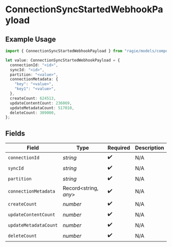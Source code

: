 # ConnectionSyncStartedWebhookPayload

## Example Usage

```typescript
import { ConnectionSyncStartedWebhookPayload } from "ragie/models/components";

let value: ConnectionSyncStartedWebhookPayload = {
  connectionId: "<id>",
  syncId: "<id>",
  partition: "<value>",
  connectionMetadata: {
    "key": "<value>",
    "key1": "<value>",
  },
  createCount: 624513,
  updateContentCount: 236069,
  updateMetadataCount: 517010,
  deleteCount: 309000,
};
```

## Fields

| Field                 | Type                  | Required              | Description           |
| --------------------- | --------------------- | --------------------- | --------------------- |
| `connectionId`        | *string*              | :heavy_check_mark:    | N/A                   |
| `syncId`              | *string*              | :heavy_check_mark:    | N/A                   |
| `partition`           | *string*              | :heavy_check_mark:    | N/A                   |
| `connectionMetadata`  | Record<string, *any*> | :heavy_check_mark:    | N/A                   |
| `createCount`         | *number*              | :heavy_check_mark:    | N/A                   |
| `updateContentCount`  | *number*              | :heavy_check_mark:    | N/A                   |
| `updateMetadataCount` | *number*              | :heavy_check_mark:    | N/A                   |
| `deleteCount`         | *number*              | :heavy_check_mark:    | N/A                   |